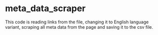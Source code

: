 # meta_data_scraper
This code is reading links from the file, changing it to English language variant, scraping all meta data from the page and saving it to the csv file.
